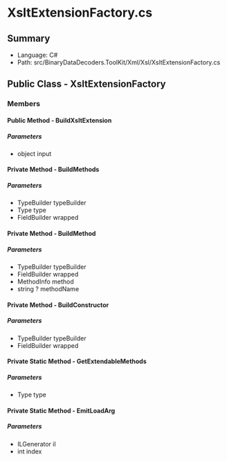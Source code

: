 ﻿# XsltExtensionFactory.cs

## Summary

* Language: C#
* Path: src/BinaryDataDecoders.ToolKit/Xml/Xsl/XsltExtensionFactory.cs

## Public Class - XsltExtensionFactory

### Members

#### Public Method - BuildXsltExtension

#####  Parameters

 - object input 

#### Private Method - BuildMethods

#####  Parameters

 - TypeBuilder typeBuilder 
 - Type type 
 - FieldBuilder wrapped 

#### Private Method - BuildMethod

#####  Parameters

 - TypeBuilder typeBuilder 
 - FieldBuilder wrapped 
 - MethodInfo method 
 - string ? methodName 

#### Private Method - BuildConstructor

#####  Parameters

 - TypeBuilder typeBuilder 
 - FieldBuilder wrapped 

#### Private Static Method - GetExtendableMethods

#####  Parameters

 - Type type 

#### Private Static Method - EmitLoadArg

#####  Parameters

 - ILGenerator il 
 - int index 

